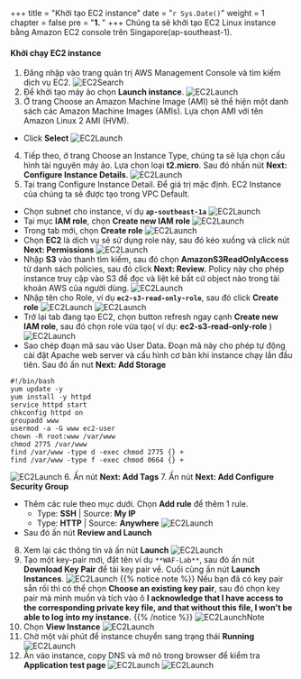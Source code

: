 +++
title = "Khởi tạo EC2 instance"
date = "`r Sys.Date()`"
weight = 1
chapter = false
pre = "<b>1. </b>"
+++
Chúng ta sẽ khởi tạo EC2 Linux instance bằng Amazon EC2 console trên Singapore(ap-southeast-1).
#### Khởi chạy EC2 instance
1. Đăng nhập vào trang quản trị AWS Management Console và tìm kiếm dịch vụ EC2.
![EC2Search](/images/1-Create-EC2/1-Create-EC2-2.png)
2. Để khởi tạo máy ảo chọn **Launch instance**.
![EC2Launch](/images/1-Create-EC2/1-Create-EC2-3.png)
3. Ở trang Choose an Amazon Machine Image (AMI) sẽ thể hiện một danh sách các Amazon Machine Images (AMIs). Lựa chọn AMI với tên Amazon Linux 2 AMI (HVM).
- Click **Select**
![EC2Launch](/images/1-Create-EC2/1-Create-EC2-4.png)
4. Tiếp theo, ở trang Choose an Instance Type, chúng ta sẽ lựa chọn cấu hình tài nguyên máy ảo. Lựa chọn loại **t2.micro**. Sau đó nhấn nút **Next: Configure Instance Details**.
![EC2Launch](/images/1-Create-EC2/1-Create-EC2-5.png)
5. Tại trang Configure Instance Detail. Để giá trị mặc định. EC2 Instance của chúng ta sẽ được tạo trong VPC Default.
- Chọn subnet cho instance, ví dụ **`ap-southeast-1a`**
![EC2Launch](/images/1-Create-EC2/1-Create-EC2-6.png)
- Tại mục **IAM role**, chọn **Create new IAM role**
![EC2Launch](/images/1-Create-EC2/1-Create-EC2-7.png)
- Trong tab mới, chọn **Create role**
![EC2Launch](/images/1-Create-EC2/1-Create-EC2-8.png)
- Chọn **EC2** là dịch vụ sẽ sử dụng role này, sau đó kéo xuống và click nút **Next: Permissions**
![EC2Launch](/images/1-Create-EC2/1-Create-EC2-9.png)
- Nhập **S3** vào thanh tìm kiếm, sau đó chọn **AmazonS3ReadOnlyAccess** từ danh sách policies, sau đó click **Next: Review**. Policy này cho phép instance truy cập vào S3 để đọc và liệt kê bất cứ object nào trong tài khoản AWS của người dùng.
![EC2Launch](/images/1-Create-EC2/1-Create-EC2-10.png)
- Nhập tên cho Role, ví dụ **`ec2-s3-read-only-role`**, sau đó click **Create role**
![EC2Launch](/images/1-Create-EC2/1-Create-EC2-11.png)
![EC2Launch](/images/1-Create-EC2/1-Create-EC2-12.png)
- Trở lại tab đang tạo EC2, chọn button refresh ngay cạnh **Create new IAM role**, sau đó chọn role vừa tạo( ví dụ: **ec2-s3-read-only-role** )
![EC2Launch](/images/1-Create-EC2/1-Create-EC2-13.png)
- Sao chép đoạn mã sau vào User Data. Đoạn mã này cho phép tự động cài đặt Apache web server và cấu hình cơ bản khi instance chạy lần đầu tiên. Sau đó ấn nut **Next: Add Storage**
```
#!/bin/bash
yum update -y
yum install -y httpd
service httpd start
chkconfig httpd on
groupadd www
usermod -a -G www ec2-user
chown -R root:www /var/www
chmod 2775 /var/www
find /var/www -type d -exec chmod 2775 {} +
find /var/www -type f -exec chmod 0664 {} +
```
![EC2Launch](/images/1-Create-EC2/1-Create-EC2-14.png)
6. Ấn nút **Next: Add Tags**
7. Ấn nút **Next: Add Configure Security Group**
- Thêm các rule theo mục dưới. Chọn **Add rule** để thêm 1 rule.
  - Type: **SSH** | Source: **My IP**
  - Type: **HTTP** | Source: **Anywhere**
![EC2Launch](/images/1-Create-EC2/1-Create-EC2-15.png)
- Sau đó ấn nút **Review and Launch**
8. Xem lại các thông tin và ấn nút **Launch**
![EC2Launch](/images/1-Create-EC2/1-Create-EC2-16.png)
9. Tạo một key-pair mới, đặt tên ví dụ `**WAF-Lab**`, sau đó ấn nút **Download Key Pair** để tải key pair về. Cuối cùng ấn nút **Launch Instances**.
![EC2Launch](/images/1-Create-EC2/1-Create-EC2-17.png)
{{% notice note %}} 
Nếu bạn đã có key pair sẵn rồi thì có thể chọn **Choose an existing key pair**, sau đó chọn key pair mà mình muốn và tích vào ô **I acknowledge that I have access to the corresponding private key file, and that without this file, I won't be able to log into my instance.**
{{% /notice %}}
![EC2LaunchNote](/images/1-Create-EC2/1-Create-EC2-note-1.png)
10. Chọn **View Instance**
![EC2Launch](/images/1-Create-EC2/1-Create-EC2-18.png)
11. Chờ một vài phút để instance chuyển sang trạng thái **Running**
![EC2Launch](/images/1-Create-EC2/1-Create-EC2-19.png)
12. Ấn vào instance, copy DNS và mở nó trong browser để kiểm tra **Application test page**
![EC2Launch](/images/1-Create-EC2/1-Create-EC2-20.png)
![EC2Launch](/images/1-Create-EC2/1-Create-EC2-21.png)
